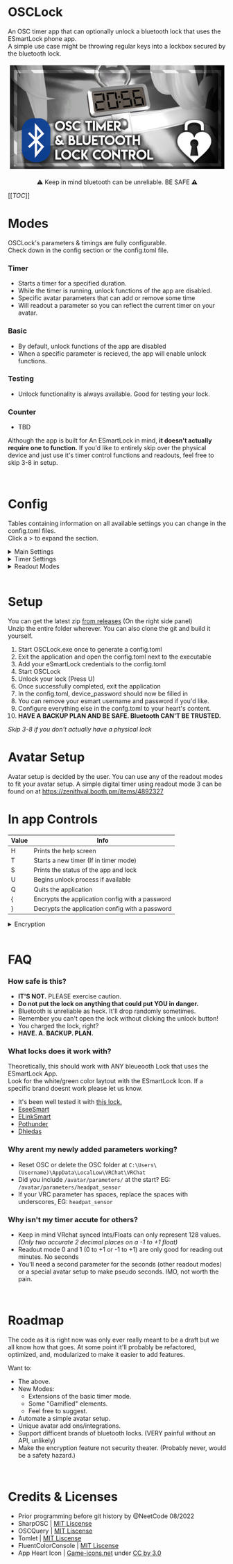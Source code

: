 # OSCLock
An OSC timer app that can optionally unlock a bluetooth lock that uses the ESmartLock phone app. 
<br> A simple use case might be throwing regular keys into a lockbox secured by the bluetooth lock. 

![Preview](https://raw.githubusercontent.com/ZenithVal/OSCLock/main/preview.png)
<p align="center">
⚠ Keep in mind bluetooth can be unreliable. BE SAFE  ⚠
</p>

[[_TOC_]]

# Modes
OSCLock's parameters & timings are fully configurable. <br> Check down in the config section or the config.toml file.

### Timer
- Starts a timer for a specified duration. 
- While the timer is running, unlock functions of the app are disabled.
- Specific avatar parameters that can add or remove some time 
- Will readout a parameter so you can reflect the current timer on your avatar.

### Basic
 - By default, unlock functions of the app are disabled
 - When a specific parameter is recieved, the app will enable unlock functions.

### Testing
 - Unlock functionality is always available. Good for testing your lock.

### Counter
 - TBD

Although the app is built for An ESmartLock in mind, **it doesn't actually require one to function.** If you'd like to entirely skip over the physical device and just use it's timer control functions and readouts, feel free to skip 3-8 in setup.

<br>

# Config

Tables containing information on all available settings you can change in the config.toml files. <br> Click a > to expand the section.

<details><summary>Main Settings</summary>

| Value           | Info                                                        | Default     |
|:--------------- | ----------------------------------------------------------- |:-----------:|
| OSCQuery        | Enable [OSCQuery](https://github.com/vrchat-community/vrc-oscquery-lib) (IP & Listening port will be ignored)| false|
||||
| ip              | Address to send OSC data to                                 | "127.0.0.1" |
| listener_port   | Port to listen for OSC data on                              | 9001        |
| write_port      | Port to send OSC data to                                    | 9000        |
||||
| mode            | Testing, Basic, Or Timer                                    | "Timer"     |
| debugging       | Extra console readouts, mainly for OSC debugging            | false       |
||||
| lock_type       | Not used yet, maybe for different bluetooth locks later.    | ESmartLock  |
| esmart_username | Account username for login                                  | ""          |
| esmart_password | Account password for login                                  | ""          |
| device_password | Lock passcode will be written here after a successful login | ""          |
</details>

<details><summary>Timer Settings</summary>

| Value              | Info                                                             | Default |
|:------------------ | ---------------------------------------------------------------- |:-------:|
| max                | Maximum time. How much sand can the hourglass hold at a time?    | 60      |
| absolute_min       | Time will be added if it total time is below this. 0 disables.   | 0       |
| absolute_max       | If overall time reaches this, inc_step wont work. 0 disables.    | 120     |
|                    |                                                                  |         |
| starting_value     | Time in minutes the timer should start at. Random if -1          | -1      |
| random_min         | Random minimum time                                              | 40      |
| random_min         | Random maximum time                                              | 60      |
|                    |                                                                  |         |
| inc_parameter      | When this Bool is true via OSC, it should increase the timer.    | ""      |
| inc_step           | Time in seconds to add (int)                                     | 60      |
| dec_parameter      | When this Bool is true via OSC, it should decrease the timer.    | ""      |
| dec_step           | Time in seconds to subtract (int)                                | 300     |
| input_delay        | Minimum cooldown between allowed inputs.                         | 1500    |
|                    |                                                                  |         |
| readout_mode       | Method of translating time remaining via OSC. Chart below        | 0       |
| readout_parameter  | Readout parameter 1                                              | ""      |
| readout_parameter2 | Readout parameter 2 (optional)                                   | ""      |
| readout_interval   | Time in miliseconds between parameter updates.                   | 500     |
</details>


<details><summary>Readout Modes</summary>

readout_mode determines how data is output from OSCLock. <br> Choose a method that works for you and your avatar. 

> P1 = readout_parameter and P2 = readout_parameter2

| readout_mode | Use of Readout parameters                                      |
|:------------ | -------------------------------------------------------------- |
| 0            | No readout parameter will be used                              |
| 1            | P1, float 0 to +1                                              |
| 2            | P1, float -1 to +1                                             |
| 3            | P1, float -1 to +1 for minutes. P2, float -1 to +1 for seconds |
| 4            | P1, float -1 to +1 for minutes. P2, int 1:1 with seconds       |
| 5            | P1 & P2, ints 1:1 minutes and seconds respectively             |
| 6            | P1, int 1:1 mins/seconds. P2, bool determines min/sec data     |
</details>


<br>

# Setup
You can get the latest zip [from releases](https://gitlab.com/osclock/osclock/-/releases) (On the right side panel) <br> Unzip the entire folder wherever. You can also clone the git and build it yourself. 

1. Start OSCLock.exe once to generate a config.toml
2. Exit the application and open the config.toml next to the executable
3. Add your eSmartLock credentials to the config.toml
4. Start OSCLock
5. Unlock your lock (Press U)
6. Once successfully completed, exit the application
7. In the config.toml, device_password should now be filled in
8. You can remove your esmart username and password if you'd like.
9. Configure everything else in the confg.toml to your heart's content.
10. **HAVE A BACKUP PLAN AND BE SAFE. Bluetooth CAN'T BE TRUSTED.**

*Skip 3-8 if you don't actually have a physical lock*


# Avatar Setup
Avatar setup is decided by the user. You can use any of the readout modes to fit your avatar setup. A simple digital timer using readout mode 3 can be found on at https://zenithval.booth.pm/items/4892327


# In app Controls
| Value | Info                                            |
|:----- | ----------------------------------------------- |
| H     | Prints the help screen                          |
| T     | Starts a new timer (If in timer mode)           |
| S     | Prints the status of the app and lock           |
| U     | Begins unlock process if available              |
| Q     | Quits the application                           |
| {     | Encrypts the application config with a password |
| }     | Decrypts the application config with a password |

<details><summary>Encryption</summary>

This uses very basic encryption to obfuscate the config.toml and timer files. After pressing { in the app, you'll be prompted to enter a password. If encryption is enabled, the timer can not simply be ended early by deleting the timer files. Decryption will force end the current time. 

A fun way to use this might be encrypting the app with a code you don't remember and giving it to someone you trust. Goes without saying, **only use this if you're confident and have confirmed it can open your lock and you're BEING SAFE.**

It's hidden in the app interface but the { and } buttons still function. <br>

</details>


<br>

# FAQ
### How safe is this?
- **IT'S NOT.** PLEASE exercise caution.
- **Do not put the lock on anything that could put YOU in danger.** 
- Bluetooth is unreliable as heck. It'll drop randomly sometimes.
- Remember you can't open the lock without clicking the unlock button!
- You charged the lock, right?
- **HAVE. A. BACKUP. PLAN.**


### What locks does it work with?
Theoretically, this should work with ANY bleueooth Lock that uses the ESmartLock App. <br>
Look for the white/green color laytout with the ESmartLock Icon. If a specific brand doesnt work please let us know. 
- It's been well tested it with [this lock.](https://amzn.to/3JAGxmm) 
- [EseeSmart](https://amzn.to/3PuaTuo) 
- [ELinkSmart](https://amzn.to/3ra1NsM)
- [Pothunder](https://amzn.to/3r1EJfv)
- [Dhiedas](https://amzn.to/46t4xBC)

### Why arent my newly added parameters working? <br>
- Reset OSC or delete the OSC folder at `C:\Users\(Username)\AppData\LocalLow\VRChat\VRChat` <br>
- Did you include `/avatar/parameters/` at the start? EG: `/avatar/parameters/headpat_sensor` <br>
- If your VRC parameter has spaces, replace the spaces with underscores, EG: `headpat_sensor` 

### Why isn't my timer accute for others?
 - Keep in mind VRchat synced Ints/Floats can only represent 128 values. *(Only two accurate 2 decimal places on a -1 to +1 float)*
 - Readout mode 0 and 1 (0 to +1 or -1 to +1) are only good for reading out minutes. No seconds
 - You'll need a second parameter for the seconds (other readout modes) or a special avatar setup to make pseudo seconds. IMO, not worth the pain.


<br>

# Roadmap
The code as it is right now was only ever really meant to be a draft but we all know how that goes. At some point it'll probably be refactored, optimized, and, modularized to make it easier to add features.

Want to:
 - The above.
 - New Modes:
   - Extensions of the basic timer mode.
   - Some "Gamified" elements.
   - Feel free to suggest.
 - Automate a simple avatar setup.
 - Unique avatar add ons/integrations.
 - Support difficent brands of bluetooth locks. (VERY painful without an API, unlikely)
 - Make the encryption feature not security theater. (Probably never, would be a safety hazard.)


<br>

# Credits & Licenses

- Prior programming before git history by @NeetCode 08/2022
- SharpOSC | [MIT Liscense](https://github.com/tecartlab/SharpOSC/blob/master/License.txt)
- OSCQuery | [MIT Liscense](https://github.com/vrchat-community/vrc-oscquery-lib/blob/main/License.md)
- Tomlet | [MIT Liscense](https://github.com/SamboyCoding/Tomlet/blob/master/LICENSE)
- FluentColorConsole | [MIT Liscense](https://github.com/developer82/FluentColorConsole/blob/master/LICENSE)
- App Heart Icon | [Game-icons.net](https://game-icons.net/1x1/delapouite/locked-heart.html) under [CC by 3.0](https://creativecommons.org/licenses/by/3.0/)